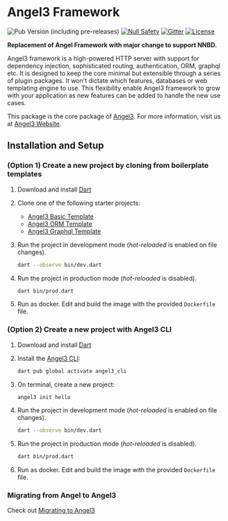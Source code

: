 # Angel3 Framework

![Pub Version (including pre-releases)](https://img.shields.io/pub/v/angel3_framework?include_prereleases)
[![Null Safety](https://img.shields.io/badge/null-safety-brightgreen)](https://dart.dev/null-safety)
[![Gitter](https://img.shields.io/gitter/room/angel_dart/discussion)](https://gitter.im/angel_dart/discussion)
[![License](https://img.shields.io/github/license/dukefirehawk/angel)](https://github.com/dukefirehawk/angel/tree/master/packages/framework/LICENSE)

**Replacement of Angel Framework with major change to support NNBD.**

Angel3 framework is a high-powered HTTP server with support for dependency injection, sophisticated routing, authentication, ORM, graphql etc. It is designed to keep the core minimal but extensible through a series of plugin packages. It won't dictate which features, databases or web templating engine to use. This flexibility enable Angel3 framework to grow with your application as new features can be added to handle the new use cases.

This package is the core package of [Angel3](https://github.com/dukefirehawk/angel). For more information, visit us at [Angel3 Website](https://angel3-framework.web.app).

## Installation and Setup

### (Option 1) Create a new project by cloning from boilerplate templates

1. Download and install [Dart](https://dart.dev/get-dart)

2. Clone one of the following starter projects:
   * [Angel3 Basic Template](https://github.com/dukefirehawk/boilerplates/tree/angel3-basic)
   * [Angel3 ORM Template](https://github.com/dukefirehawk/boilerplates/tree/angel3-orm)
   * [Angel3 Graphql Template](https://github.com/dukefirehawk/boilerplates/tree/angel3-graphql)

3. Run the project in development mode (*hot-reloaded* is enabled on file changes).

   ```bash
   dart --observe bin/dev.dart
   ```

4. Run the project in production mode (*hot-reloaded* is disabled).

   ```bash
   dart bin/prod.dart
   ```

5. Run as docker. Edit and build the image with the provided `Dockerfile` file.

### (Option 2) Create a new project with Angel3 CLI

1. Download and install [Dart](https://dart.dev/get-dart)

2. Install the [Angel3 CLI](https://pub.dev/packages/angel3_cli):

   ```bash
   dart pub global activate angel3_cli
   ```

3. On terminal, create a new project:

   ```bash
   angel3 init hello
   ```

4. Run the project in development mode (*hot-reloaded* is enabled on file changes).

   ```bash
   dart --observe bin/dev.dart
   ```

5. Run the project in production mode (*hot-reloaded* is disabled).

   ```bash
   dart bin/prod.dart
   ```

6. Run as docker. Edit and build the image with the provided `Dockerfile` file.

### Migrating from Angel to Angel3

Check out [Migrating to Angel3](https://angel3-docs.dukefirehawk.com/migration/angel-2.x.x-to-angel3/migration-guide-3)
